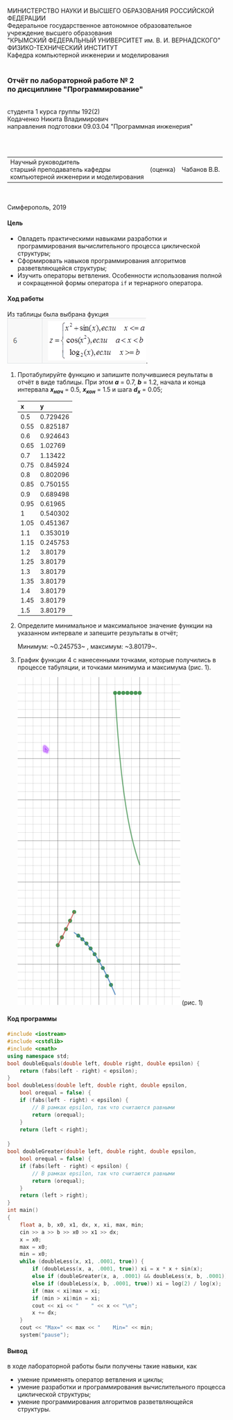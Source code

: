МИНИСТЕРСТВО НАУКИ  И ВЫСШЕГО ОБРАЗОВАНИЯ РОССИЙСКОЙ ФЕДЕРАЦИИ  
Федеральное государственное автономное образовательное учреждение высшего образования  
"КРЫМСКИЙ ФЕДЕРАЛЬНЫЙ УНИВЕРСИТЕТ им. В. И. ВЕРНАДСКОГО"  
ФИЗИКО-ТЕХНИЧЕСКИЙ ИНСТИТУТ  
Кафедра компьютерной инженерии и моделирования
<br/><br/>
### Отчёт по лабораторной работе № 2<br/> по дисциплине "Программирование"
<br/>
​
студента 1 курса группы 192(2)  
<br/>Кодаченко Никита Владимирович  
<br/>направления подготовки 09.03.04 "Программная инженерия" 

<br/><br/>
<table>
<tr><td>Научный руководитель<br/> старший преподаватель кафедры<br/> компьютерной инженерии и моделирования</td>
<td>(оценка)</td>
<td>Чабанов В.В.</td>
</tr>
</table>
<br/><br/>
​
Симферополь, 2019

#### Цель

* Овладеть практическими навыками разработки и программирования вычислительного процесса циклической структуры;
* Сформировать навыков программирования алгоритмов разветвляющейся структуры;
* Изучить операторы ветвления. Особенности использования полной и сокращенной формы оператора `if` и тернарного оператора.

#### Ход работы

Из таблицы была выбрана фукция ![](img/1.png).

1. Протабулируйте функцию и запишите получившиеся реультаты в отчёт в виде таблицы. При этом ***a*** = 0.7, ***b*** = 1.2, начала 
и конца интервала ***х<sub>нач</sub>*** = 0.5, ***x<sub>кон</sub>*** = 1.5 и шага ***d<sub>x</sub>*** = 0.05;
    
    | x | y |
    |---|---|
    |  0.5 | 0.729426 |
    |  0.55 | 0.825187 |
    |  0.6 | 0.924643 |
    |  0.65 | 1.02769 |
    |  0.7 | 1.13422 |
    |  0.75 | 0.845924 |
    |  0.8 | 0.802096 |
    |  0.85 | 0.750155 |
    |  0.9 | 0.689498 |
    |  0.95 | 0.61965 |
    |  1 | 0.540302 |
    |  1.05 | 0.451367 |
    |  1.1 | 0.353019 |
    |  1.15 | 0.245753 |
    |  1.2 | 3.80179 |
    |  1.25 | 3.80179 |
    |  1.3 | 3.80179 |
    |  1.35 | 3.80179 |
    |  1.4 | 3.80179 |
    |  1.45 | 3.80179 |
    |  1.5 | 3.80179 |
    
2. Определите минимальное и максимальное значение функции на указанном интервале и запешите результаты в отчёт;
    
    Минимум: ~0.245753~ ,  максимум: ~3.80179~.
    
3. График функции 4 с нанесенными точками, которые получились в процессе табуляции, и точками минимума и максимума (рис. 1).
    
    ![](img/2.png) (рис. 1)
    
#### Код программы
```cpp
#include <iostream>
#include <cstdlib>
#include <cmath>
using namespace std;
bool doubleEquals(double left, double right, double epsilon) {
    return (fabs(left - right) < epsilon);
}
bool doubleLess(double left, double right, double epsilon,
    bool orequal = false) {
    if (fabs(left - right) < epsilon) {
        // В рамках epsilon, так что считаются равными
        return (orequal);
    }
    return (left < right);

}
bool doubleGreater(double left, double right, double epsilon,
    bool orequal = false) {
    if (fabs(left - right) < epsilon) {
        // В рамках epsilon, так что считаются равными
        return (orequal);
    }
    return (left > right);
}
int main()
{
    float a, b, x0, x1, dx, x, xi, max, min;
    cin >> a >> b >> x0 >> x1 >> dx;
    x = x0;
    max = x0;
    min = x0;
    while (doubleLess(x, x1, .0001, true)) {
        if (doubleLess(x, a, .0001, true)) xi = x * x + sin(x);
        else if (doubleGreater(x, a, .0001) && doubleLess(x, b, .0001)) xi = cos(x * x);
        else if (doubleLess(x, b, .0001, true)) xi = log(2) / log(x);
        if (max < xi)max = xi;
        if (min > xi)min = xi;
        cout << xi << "    " << x << "\n";
        x += dx;
    }
    cout << "Max=" << max << "    Min=" << min;
    system("pause");
```

#### Вывод

в ходе лабораторной работы были получены такие навыки, как
* умение применять оператор ветвления и циклы;
* умение разработки и программирования вычислительного процесса циклической структуры;
* умение программирования алгоритмов разветвляющейся структуры.
